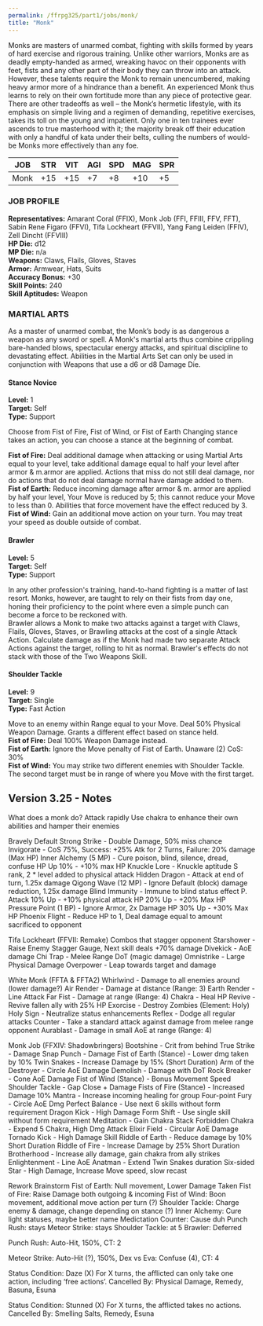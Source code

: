 ```yaml
---
permalink: /ffrpg325/part1/jobs/monk/
title: "Monk"
---
```


Monks are masters of unarmed combat, fighting with skills formed
by years of hard exercise and rigorous training. Unlike other
warriors, Monks are as deadly empty-handed as armed, wreaking
havoc on their opponents with feet, fists and any other part of their
body they can throw into an attack. However, these talents require
the Monk to remain unencumbered, making heavy armor more of a
hindrance than a benefit. An experienced Monk thus learns to rely on
their own fortitude more than any piece of protective gear.  
There are other tradeoffs as well – the Monk’s hermetic lifestyle,
with its emphasis on simple living and a regimen of demanding,
repetitive exercises, takes its toll on the young and impatient. Only
one in ten trainees ever ascends to true masterhood with it; the
majority break off their education with only a handful of kata under
their belts, culling the numbers of would-be Monks more effectively
than any foe.

|JOB|STR|VIT|AGI|SPD|MAG|SPR|
|---|---|---|---|---|---|---|
|Monk| +15| +15| +7| +8| +10| +5|

### JOB PROFILE
**Representatives:** Amarant Coral (FFIX), Monk Job (FFI, FFIII, FFV,
FFT), Sabin Rene Figaro (FFVI), Tifa Lockheart (FFVII), Yang Fang
Leiden (FFIV), Zell Dincht (FFVIII)  
**HP Die:** d12  
**MP Die:** n/a  
**Weapons:** Claws, Flails, Gloves, Staves  
**Armor:** Armwear, Hats, Suits  
**Accuracy Bonus:** +30  
**Skill Points:** 240  
**Skill Aptitudes:** Weapon

### MARTIAL ARTS
As a master of unarmed combat, the Monk’s body is as dangerous a
weapon as any sword or spell. A Monk's martial arts thus combine
crippling bare-handed blows, spectacular energy attacks, and
spiritual discipline to devastating effect. Abilities in the Martial Arts
Set can only be used in conjunction with Weapons that use a d6 or
d8 Damage Die.

#### Stance Novice
**Level:** 1  
**Target:** Self  
**Type:** Support  

Choose from Fist of Fire, Fist of Wind, or Fist of Earth
Changing stance takes an action, you can choose a stance at the beginning of combat.

**Fist of Fire:** Deal additional damage when attacking or using Martial Arts equal to your level, take additional damage equal to half your level after armor & m.armor are applied. Actions that miss do not still deal damage, nor do actions that do not deal damage normal have damage added to them.  
**Fist of Earth:** Reduce incoming damage after armor & m. armor are applied by half your level, Your Move is reduced by 5; this cannot reduce your Move to less than 0. Abilities that force movement have the effect reduced by 3.  
**Fist of Wind:** Gain an additional move action on your turn. You may treat your speed as double outside of combat.

#### Brawler
**Level:** 5  
**Target:** Self  
**Type:** Support  

In any other profession's training, hand-to-hand fighting is a matter
of last resort. Monks, however, are taught to rely on their fists from
day one, honing their proficiency to the point where even a simple
punch can become a force to be reckoned with.  
Brawler allows a Monk to make two attacks against a target with
Claws, Flails, Gloves, Staves, or Brawling attacks at the cost of a
single Attack Action. Calculate damage as if the Monk had made two
separate Attack Actions against the target, rolling to hit as normal.
Brawler's effects do not stack with those of the Two Weapons Skill.

#### Shoulder Tackle
**Level:** 9  
**Target:** Single  
**Type:** Fast Action  

Move to an enemy within Range equal to your Move. Deal 50% Physical Weapon Damage. Grants a different effect based on stance held.  
**Fist of Fire:** Deal 100% Weapon Damage instead.  
**Fist of Earth:** Ignore the Move penalty of Fist of Earth. Unaware (2) CoS: 30%  
**Fist of Wind:** You may strike two different enemies with Shoulder Tackle. The second target must be in range of where you Move with the first target.

## Version 3.25 - Notes

What does a monk do?
Attack rapidly
Use chakra to enhance their own abilities and hamper their enemies

Bravely Default
Strong Strike - Double Damage, 50% miss chance
Invigorate - CoS 75%, Success: +25% Atk for 2 Turns, Failure: 20% damage (Max HP)
Inner Alchemy (5 MP) - Cure poison, blind, silence, dread, confuse
HP Up 10% - +10% max HP
Knuckle Lore - Knuckle aptitude S rank, 2 * level added to physical attack
Hidden Dragon - Attack at end of turn, 1.25x damage
Qigong Wave (12 MP) - Ignore Default (block) damage reduction, 1.25x damage
Blind Immunity - Immune to blind status effect
P. Attack 10% Up - +10% physical attack
HP 20% Up - +20% Max HP
Pressure Point (1 BP) - Ignore Armor, 2x Damage
HP 30% Up - +30% Max HP
Phoenix Flight - Reduce HP to 1, Deal damage equal to amount sacrificed to opponent

Tifa Lockheart (FFVII: Remake)
Combos that stagger opponent
Starshower - Raise Enemy Stagger Gauge, Next skill deals +70% damage
Divekick - AoE damage
Chi Trap - Melee Range DoT (magic damage)
Omnistrike - Large Physical Damage
Overpower - Leap towards target and damage

White Monk (FFTA & FFTA2)
Whirlwind - Damage to all enemies around (lower damage?)
Air Render - Damage at distance (Range: 3)
Earth Render - Line Attack
Far Fist - Damage at range (Range: 4)
Chakra - Heal HP
Revive - Revive fallen ally with 25% HP
Exorcise - Destroy Zombies (Element: Holy)
Holy Sign - Neutralize status enhancements
Reflex - Dodge all  regular attacks
Counter - Take a standard attack against damage from melee range opponent
Aurablast - Damage in small AoE at range (Range: 4)

Monk Job (FFXIV: Shadowbringers)
Bootshine - Crit from behind
True Strike - Damage
Snap Punch - Damage
Fist of Earth (Stance) - Lower dmg taken by 10%
Twin Snakes - Increase Damage by 15% (Short Duration)
Arm of the Destroyer - Circle AoE Damage
Demolish - Damage with DoT
Rock Breaker - Cone AoE Damage
Fist of Wind (Stance) - Bonus Movement Speed
Shoulder Tackle - Gap Close + Damage
Fists of Fire (Stance) - Increased Damage 10%
Mantra - Increase incoming healing for group
Four-point Fury - Circle AoE Dmg
Perfect Balance - Use next 6 skills without form requirement
Dragon Kick - High Damage
Form Shift - Use single skill without form requirement
Meditation - Gain Chakra Stack
Forbidden Chakra - Expend 5 Chakra, High Dmg Attack
Elixir Field - Circular AoE Damage
Tornado Kick - High Damage Skill
Riddle of Earth - Reduce damage by 10% Short Duration
Riddle of Fire - Increase Damage by 25% Short Duration
Brotherhood - Increase ally damage, gain chakra from ally strikes
Enlightenment - Line AoE
Anatman - Extend Twin Snakes duration
Six-sided Star - High Damage, Increase Move speed, slow recast

Rework Brainstorm
Fist of Earth: Null movement, Lower Damage Taken
Fist of Fire: Raise Damage both outgoing & incoming
Fist of Wind: Boon movement, additional move action per turn (?)
Shoulder Tackle: Charge enemy & damage, change depending on stance (?)
Inner Alchemy: Cure light statuses, maybe better name Medictation
Counter: Cause duh
Punch Rush: stays
Meteor Strike: stays
Shoulder Tackle: at 5
Brawler: Deferred

Punch Rush: Auto-Hit, 150%, CT: 2

Meteor Strike: Auto-Hit (?), 150%, Dex vs Eva: Confuse (4), CT: 4

Status Condition: Daze (X)
For X turns, the afflicted can only take one action, including ‘free actions’. 
Cancelled By: Physical Damage, Remedy, Basuna, Esuna

Status Condition: Stunned (X)
For X turns, the afflicted takes no actions.
Cancelled By: Smelling Salts, Remedy, Esuna

